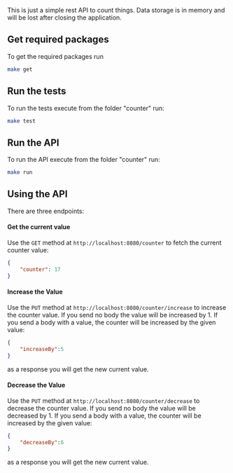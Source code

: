 This is just a simple rest API to count things. Data storage is in memory and will be lost after closing the application.

## Get required packages

To get the required packages run

```bash
make get
```

## Run the tests

To run the tests execute from the folder "counter" run:

```bash
make test
```

## Run the API

To run the API execute from the folder "counter" run:

```bash
make run
```

## Using the API

There are three endpoints:

#### Get the current value

Use the ```GET``` method at ```http://localhost:8080/counter``` to fetch the current counter value:

```json
{
    "counter": 17
}
```

#### Increase the Value

Use the ```PUT``` method at ```http://localhost:8080/counter/increase``` to increase the counter value. If you send no body the value will be increased by 1. If you send a body with a value, the counter will be increased by the given value:

```json
{
	"increaseBy":5
}
```

as a response you will get the new current value.

#### Decrease the Value

Use the ```PUT``` method at ```http://localhost:8080/counter/decrease``` to decrease the counter value. If you send no body the value will be decreased by 1. If you send a body with a value, the counter will be increased by the given value:

```json
{
	"decreaseBy":6
}
```

as a response you will get the new current value.



​	

